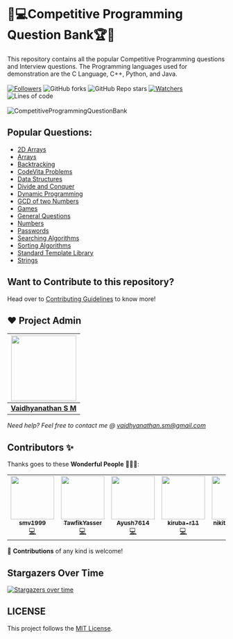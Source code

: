 # 🎯💻Competitive Programming Question Bank🏆🏅
This repository contains all the popular Competitive Programming questions and Interview questions. The Programming languages used for demonstration are the C Language, C++, Python, and Java. <br><br>
 [![Followers](https://img.shields.io/github/followers/smv1999?style=for-the-badge)](https://github.com/smv1999/followers)
 ![GitHub forks](https://img.shields.io/github/forks/smv1999/CompetitiveProgrammingQuestionBank?style=for-the-badge)
 ![GitHub Repo stars](https://img.shields.io/github/stars/smv1999/CompetitiveProgrammingQuestionBank?style=for-the-badge)
 [![Watchers](https://img.shields.io/github/watchers/smv1999/CompetitiveProgrammingQuestionBank?style=for-the-badge)](https://github.com/smv1999/CompetitiveProgrammingQuestionBank/watchers)
 ![Lines of code](https://img.shields.io/tokei/lines/github/smv1999/CompetitiveProgrammingQuestionBank?style=for-the-badge)
 <br><br>
![CompetitiveProgrammingQuestionBank](https://socialify.git.ci/smv1999/CompetitiveProgrammingQuestionBank/image?forks=1&issues=1&language=1&owner=1&pattern=Brick%20Wall&pulls=1&stargazers=1&theme=Dark)

## Popular Questions:
<ul>
 <li><a href="https://github.com/smv1999/CompetitiveProgrammingQuestionBank/tree/master/2D%20Arrays">2D Arrays</a></li>
 <li><a href="https://github.com/smv1999/CompetitiveProgrammingQuestionBank/tree/master/Arrays">Arrays</a></li>
 <li><a href="https://github.com/smv1999/CompetitiveProgrammingQuestionBank/tree/master/Backtracking">Backtracking</a></li>
 <li><a href="https://github.com/smv1999/CompetitiveProgrammingQuestionBank/tree/master/CodeVita%20Problems">CodeVita Problems</a></li>
 <li><a href="https://github.com/smv1999/CompetitiveProgrammingQuestionBank/tree/master/Data%20Structures">Data Structures</a></li>
 <li><a href="https://github.com/smv1999/CompetitiveProgrammingQuestionBank/tree/master/Divide%20and%20Conquer">Divide and Conquer</a></li>
 <li><a href="https://github.com/smv1999/CompetitiveProgrammingQuestionBank/tree/master/Dynamic%20Programming">Dynamic Programming</a></li>
 <li><a href="https://github.com/smv1999/CompetitiveProgrammingQuestionBank/tree/master/GCD%20of%20two%20numbers">GCD of two Numbers</a></li>
 <li><a href="https://github.com/smv1999/CompetitiveProgrammingQuestionBank/tree/master/Games">Games</a></li>
 <li><a href="https://github.com/smv1999/CompetitiveProgrammingQuestionBank/tree/master/General%20Questions">General Questions</a></li>
 <li><a href="https://github.com/smv1999/CompetitiveProgrammingQuestionBank/tree/master/Numbers">Numbers</a></li>
 <li><a href="https://github.com/smv1999/CompetitiveProgrammingQuestionBank/tree/master/Passwords">Passwords</a></li>
 <li><a href="https://github.com/smv1999/CompetitiveProgrammingQuestionBank/tree/master/Searching%20Algorithm">Searching Algorithms</a></li>
 <li><a href="https://github.com/smv1999/CompetitiveProgrammingQuestionBank/tree/master/Sorting%20Algorithms">Sorting Algorithms</a></li>
 <li><a href="https://github.com/smv1999/CompetitiveProgrammingQuestionBank/tree/master/Standard%20Template%20Library">Standard Template Library</a></li>
 <li><a href="https://github.com/smv1999/CompetitiveProgrammingQuestionBank/tree/master/Strings">Strings</a></li>
</ul>

## Want to Contribute to this repository?
Head over to [Contributing Guidelines](https://github.com/smv1999/CompetitiveProgrammingQuestionBank/blob/master/CONTRIBUTING.md) to know more!

## ❤️ Project Admin

|                                     <a href="https://github.com/smv1999"><img src="https://avatars.githubusercontent.com/u/42896577?s=400&u=9530610016fa2171d559af8bcdb3e9178bb7d308&v=4" width=150px height=150px /></a>                                      |
| :-----------------------------------------------------------------------------------------------------------------------------------------------------------------------------------------------------------------------------------------------------------------: |
|                                                                                      **[Vaidhyanathan S M](https://www.linkedin.com/in/vaidhyanathansm/)**                                                                                    |

*Need help? Feel free to contact me @ vaidhyanathan.sm@gmail.com*

## Contributors ✨

Thanks goes to these **Wonderful People** 👨🏻‍💻:       

<!-- ALL-CONTRIBUTORS-LIST:START - Do not remove or modify this section -->
<!-- prettier-ignore-start -->
<!-- markdownlint-disable -->
<table>
 <tr>
<td align="center"><a href="https://github.com/smv1999"><img src="https://avatars.githubusercontent.com/u/42896577?s=400&u=9530610016fa2171d559af8bcdb3e9178bb7d308&v=4" width="100px;" alt=""/><br /><sub><b>smv1999</b></sub></a><br /><a href="https://github.com/smv1999/CompetitiveProgrammingQuestionBank/commits?author=smv1999" title="Code">💻</a></td>
<td align="center"><a href="https://github.com/TawfikYasser"><img src="https://avatars.githubusercontent.com/u/54971231?s=400&u=0666d4ced1599a86cdb8d5bb817080ab2cbe22a0&v=4" width="100px;" alt=""/><br /><sub><b>TawfikYasser</b></sub></a><br /><a href="https://github.com/smv1999/CompetitiveProgrammingQuestionBank/commits?author=TawfikYasser" title="Code">💻</a></td>
<td align="center"><a href="https://github.com/Ayush7614"><img src="https://avatars.githubusercontent.com/u/67006255?s=400&u=c0e16c3bba31328a028cfcca4b1fa7599509f905&v=4" width="100px;" alt=""/><br /><sub><b>Ayush7614</b></sub></a><br /><a href="https://github.com/smv1999/CompetitiveProgrammingQuestionBank/commits?author=Ayush7614" title="Code">💻</a></td>
<td align="center"><a href="https://github.com/kiruba-r11"><img src="https://avatars.githubusercontent.com/u/76843281?s=400&u=e505d92cafc37670d23a8b51eb7d99777c46a84e&v=4" width="100px;" alt=""/><br /><sub><b>kiruba-r11</b></sub></a><br /><a href="https://github.com/smv1999/CompetitiveProgrammingQuestionBank/commits?author=kiruba-r11" title="Code">💻</a></td>
<td align="center"><a href="https://github.com/nikita-jain-01"><img src="https://avatars.githubusercontent.com/u/72670446?s=400&u=608b2cb6bb50668db257a6d2a0c9138b53f5eb92&v=4" width="100px;" alt=""/><br /><sub><b>nikita-jain-01</b></sub></a><br /><a href="https://github.com/smv1999/CompetitiveProgrammingQuestionBank/commits?author=nikita-jain-01" title="Code">💻</a></td>
<td align="center"><a href="https://github.com/Rishabh062"><img src="https://avatars.githubusercontent.com/u/57454462?s=400&u=00d039afe29ffad87e32135bc704a6c19aba9784&v=4" width="100px;" alt=""/><br /><sub><b>Rishabh062</b></sub></a><br /><a href="https://github.com/smv1999/CompetitiveProgrammingQuestionBank/commits?author=Rishabh062" title="Code">💻</a></td>
<td align="center"><a href="https://github.com/SarthakKeshari"><img src="https://avatars.githubusercontent.com/u/55992140?v=4" width="100px;" alt=""/><br /><sub><b>SarthakKeshari</b></sub></a><br /><a href="https://github.com/smv1999/CompetitiveProgrammingQuestionBank/commits?author=SarthakKeshari" title="Code">💻</a></td>
<td align="center"><a href="https://github.com/MannyP31"><img src="https://avatars.githubusercontent.com/u/76945004?v=4" width="100px;" alt=""/><br /><sub><b>MannyP31</b></sub></a><br /><a href="https://github.com/smv1999/CompetitiveProgrammingQuestionBank/commits?author=MannyP31" title="Code">💻</a></td>
 <td align="center"><a href="https://github.com/dsrao711"><img src="https://avatars.githubusercontent.com/u/59830064?v=4" width="100px;" alt=""/><br /><sub><b>dsrao711</b></sub></a><br /><a href="https://github.com/smv1999/CompetitiveProgrammingQuestionBank/commits?author=dsrao711" title="Code">💻</a></td>
<td align="center"><a href="https://github.com/UG-SEP"><img src="https://avatars.githubusercontent.com/u/75884061?v=4" width="100px;" alt=""/><br /><sub><b>UG-SEP</b></sub></a><br /><a href="https://github.com/smv1999/CompetitiveProgrammingQuestionBank/commits?author=UG-SEP" title="Code">💻</a></td>
 <td align="center"><a href="https://github.com/gaurav24072002"><img src="https://avatars.githubusercontent.com/u/77109758?v=4" width="100px;" alt=""/><br /><sub><b>gaurav24072002</b></sub></a><br /><a href="https://github.com/smv1999/CompetitiveProgrammingQuestionBank/commits?author=gaurav24072002" title="Code">💻</a></td>
</tr>
</table>

🚀 **Contributions** of any kind is welcome!


## Stargazers Over Time 

[![Stargazers over time](https://starchart.cc/smv1999/CompetitiveProgrammingQuestionBank.svg)](https://starchart.cc/smv1999/CompetitiveProgrammingQuestionBank)

## LICENSE
This project follows the [MIT License](https://github.com/smv1999/CompetitiveProgrammingQuestionBank/blob/master/LICENSE).
